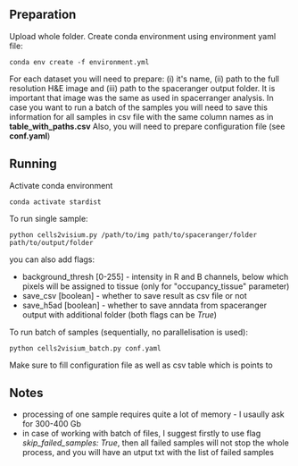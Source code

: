 ## Preparation
Upload whole folder. Create conda environment using environment yaml file:

`conda env create -f environment.yml`

For each dataset you will need to prepare: (i) it's name, (ii) path to the full resolution H&E image and (iii) path to the spaceranger output folder. It is important that image was the same as used in spacerranger analysis.
In case you want to run a batch of the samples you will need to save this information for all samples in csv file with the same column names as in **table_with_paths.csv**
Also, you will need to prepare configuration file (see **conf.yaml**)

## Running
Activate conda environment

`conda activate stardist`

To run single sample:

`python cells2visium.py /path/to/img path/to/spaceranger/folder path/to/output/folder`

you can also add flags:
 - background_thresh [0-255] - intensity in R and B channels, below which pixels will be assigned to tissue (only for "occupancy_tissue" parameter)
 - save_csv [boolean] - whether to save result as csv file or not
 - save_h5ad [boolean] - whether to save anndata from spaceranger output with additional folder (both flags can be *True*)

To run batch of samples (sequentially, no parallelisation is used):

`python cells2visium_batch.py conf.yaml`

Make sure to fill configuration file as well as csv table which is points to

## Notes
- processing of one sample requires quite a lot of memory - I usaully ask for 300-400 Gb
- in case of working with batch of files, I suggest firstly to use flag *skip_failed_samples: True*, then all failed samples will not stop the whole process, and you will have an utput txt with the list of failed samples


